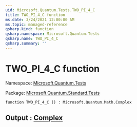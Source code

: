 ```yaml
---
uid: Microsoft.Quantum.Tests.TWO_PI_4_C
title: TWO_PI_4_C function
ms.date: 3/24/2021 12:00:00 AM
ms.topic: managed-reference
qsharp.kind: function
qsharp.namespace: Microsoft.Quantum.Tests
qsharp.name: TWO_PI_4_C
qsharp.summary: ''
---
```


# TWO_PI_4_C function

Namespace: [Microsoft.Quantum.Tests](xref:Microsoft.Quantum.Tests)

Package: [Microsoft.Quantum.Standard.Tests](https://nuget.org/packages/Microsoft.Quantum.Standard.Tests)




```qsharp
function TWO_PI_4_C () : Microsoft.Quantum.Math.Complex
```


## Output : [Complex](xref:Microsoft.Quantum.Math.Complex)

